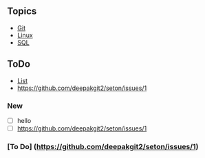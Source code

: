 ## Topics

- [Git](notes/git)
- [Linux](notes/linux)
- [SQL](notes/sql)

## ToDo
- [List](https://github.com/deepakgit2/seton/issues/1)
- https://github.com/deepakgit2/seton/issues/1

### New
- [ ] hello
- [ ] https://github.com/deepakgit2/seton/issues/1

### [To Do] (https://github.com/deepakgit2/seton/issues/1)


